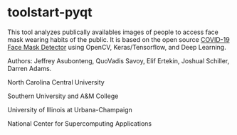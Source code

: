 # toolstart-pyqt

This tool analyzes publically availables images of people to access face mask wearing habits of the public. 
It is based on the open source [COVID-19 Face Mask Detector](https://www.pyimagesearch.com/2020/05/04/covid-19-face-mask-detector-with-opencv-keras-tensorflow-and-deep-learning/) using OpenCV, Keras/Tensorflow, and Deep Learning. 

Authors: Jeffrey Asubonteng, QuoVadis Savoy, Elif Ertekin, Joshual Schiller, Darren Adams.

North Carolina Central University 

Southern University and A&M College 

University of Illinois at Urbana-Champaign 

National Center for Supercomputing Applications 
